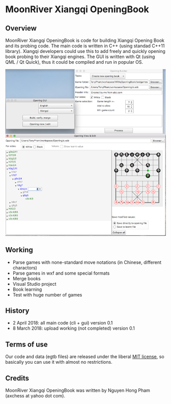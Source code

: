 MoonRiver Xiangqi OpeningBook
==============


Overview
-----------
MoonRiver Xiangqi OpeningBook is code for building Xiangqi Opening Book and its probing code. The main code is  written in C++ (using standad C++11 library). Xiangqi developers could use this to add freely and quickly opening book probing to their Xiangqi engines.
The GUI is written with Qt (using QML / Qt Quick), thus it could be compiled and run in popular OS.

![Demo](https://github.com/nguyenpham/MRXqOpeningBook/blob/master/pic.png)

Working
---------
- Parse games with none-standard move notations (in Chinese, different charactors)
- Parse games in wxf and some special formats
- Merge books
- Visual Studio project
- Book learning
- Test with huge number of games


History
--------

- 2 April 2018: all main code (cli + gui) version 0.1
- 8 March 2018: upload working (not completed) version 0.1


Terms of use
---------------

Our code and data (egtb files) are released under the liberal [MIT license](http://en.wikipedia.org/wiki/MIT_License), so basically you can use it with almost no restrictions.


Credits
--------

MoonRiver Xiangqi OpeningBook was written by Nguyen Hong Pham (axchess at yahoo dot com).


